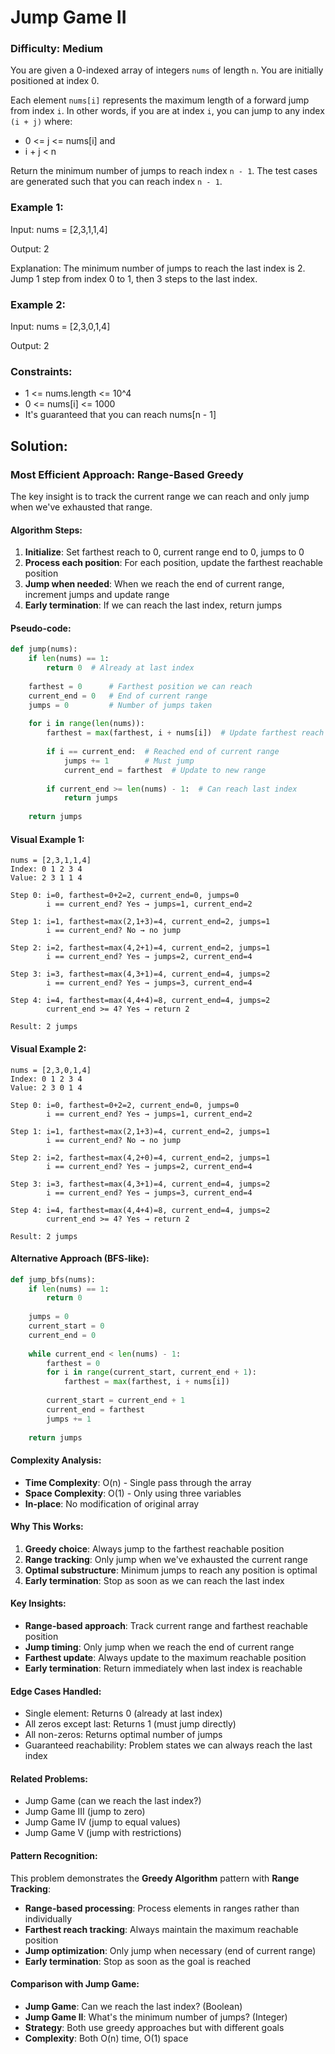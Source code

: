 # Jump Game II

### Difficulty: Medium

You are given a 0-indexed array of integers `nums` of length `n`. You are initially positioned at index 0.

Each element `nums[i]` represents the maximum length of a forward jump from index `i`. In other words, if you are at index `i`, you can jump to any index `(i + j)` where:

- 0 <= j <= nums[i] and
- i + j < n

Return the minimum number of jumps to reach index `n - 1`. The test cases are generated such that you can reach index `n - 1`.

### Example 1:

Input: nums = [2,3,1,1,4]

Output: 2

Explanation: The minimum number of jumps to reach the last index is 2. Jump 1 step from index 0 to 1, then 3 steps to the last index.

### Example 2:

Input: nums = [2,3,0,1,4]

Output: 2

### Constraints:

- 1 <= nums.length <= 10^4
- 0 <= nums[i] <= 1000
- It's guaranteed that you can reach nums[n - 1]

## Solution:

### Most Efficient Approach: Range-Based Greedy

The key insight is to track the current range we can reach and only jump when we've exhausted that range.

#### Algorithm Steps:
1. **Initialize**: Set farthest reach to 0, current range end to 0, jumps to 0
2. **Process each position**: For each position, update the farthest reachable position
3. **Jump when needed**: When we reach the end of current range, increment jumps and update range
4. **Early termination**: If we can reach the last index, return jumps

#### Pseudo-code:
```python
def jump(nums):
    if len(nums) == 1:
        return 0  # Already at last index
    
    farthest = 0      # Farthest position we can reach
    current_end = 0   # End of current range
    jumps = 0         # Number of jumps taken
    
    for i in range(len(nums)):
        farthest = max(farthest, i + nums[i])  # Update farthest reach
        
        if i == current_end:  # Reached end of current range
            jumps += 1        # Must jump
            current_end = farthest  # Update to new range
        
        if current_end >= len(nums) - 1:  # Can reach last index
            return jumps
    
    return jumps
```

#### Visual Example 1:
```
nums = [2,3,1,1,4]
Index: 0 1 2 3 4
Value: 2 3 1 1 4

Step 0: i=0, farthest=0+2=2, current_end=0, jumps=0
        i == current_end? Yes → jumps=1, current_end=2

Step 1: i=1, farthest=max(2,1+3)=4, current_end=2, jumps=1
        i == current_end? No → no jump

Step 2: i=2, farthest=max(4,2+1)=4, current_end=2, jumps=1
        i == current_end? Yes → jumps=2, current_end=4

Step 3: i=3, farthest=max(4,3+1)=4, current_end=4, jumps=2
        i == current_end? Yes → jumps=3, current_end=4

Step 4: i=4, farthest=max(4,4+4)=8, current_end=4, jumps=2
        current_end >= 4? Yes → return 2

Result: 2 jumps
```

#### Visual Example 2:
```
nums = [2,3,0,1,4]
Index: 0 1 2 3 4
Value: 2 3 0 1 4

Step 0: i=0, farthest=0+2=2, current_end=0, jumps=0
        i == current_end? Yes → jumps=1, current_end=2

Step 1: i=1, farthest=max(2,1+3)=4, current_end=2, jumps=1
        i == current_end? No → no jump

Step 2: i=2, farthest=max(4,2+0)=4, current_end=2, jumps=1
        i == current_end? Yes → jumps=2, current_end=4

Step 3: i=3, farthest=max(4,3+1)=4, current_end=4, jumps=2
        i == current_end? Yes → jumps=3, current_end=4

Step 4: i=4, farthest=max(4,4+4)=8, current_end=4, jumps=2
        current_end >= 4? Yes → return 2

Result: 2 jumps
```

#### Alternative Approach (BFS-like):
```python
def jump_bfs(nums):
    if len(nums) == 1:
        return 0
    
    jumps = 0
    current_start = 0
    current_end = 0
    
    while current_end < len(nums) - 1:
        farthest = 0
        for i in range(current_start, current_end + 1):
            farthest = max(farthest, i + nums[i])
        
        current_start = current_end + 1
        current_end = farthest
        jumps += 1
    
    return jumps
```

#### Complexity Analysis:
- **Time Complexity**: O(n) - Single pass through the array
- **Space Complexity**: O(1) - Only using three variables
- **In-place**: No modification of original array

#### Why This Works:
1. **Greedy choice**: Always jump to the farthest reachable position
2. **Range tracking**: Only jump when we've exhausted the current range
3. **Optimal substructure**: Minimum jumps to reach any position is optimal
4. **Early termination**: Stop as soon as we can reach the last index

#### Key Insights:
- **Range-based approach**: Track current range and farthest reachable position
- **Jump timing**: Only jump when we reach the end of current range
- **Farthest update**: Always update to the maximum reachable position
- **Early termination**: Return immediately when last index is reachable

#### Edge Cases Handled:
- Single element: Returns 0 (already at last index)
- All zeros except last: Returns 1 (must jump directly)
- All non-zeros: Returns optimal number of jumps
- Guaranteed reachability: Problem states we can always reach the last index

#### Related Problems:
- Jump Game (can we reach the last index?)
- Jump Game III (jump to zero)
- Jump Game IV (jump to equal values)
- Jump Game V (jump with restrictions)

#### Pattern Recognition:
This problem demonstrates the **Greedy Algorithm** pattern with **Range Tracking**:
- **Range-based processing**: Process elements in ranges rather than individually
- **Farthest reach tracking**: Always maintain the maximum reachable position
- **Jump optimization**: Only jump when necessary (end of current range)
- **Early termination**: Stop as soon as the goal is reached

#### Comparison with Jump Game:
- **Jump Game**: Can we reach the last index? (Boolean)
- **Jump Game II**: What's the minimum number of jumps? (Integer)
- **Strategy**: Both use greedy approaches but with different goals
- **Complexity**: Both O(n) time, O(1) space
